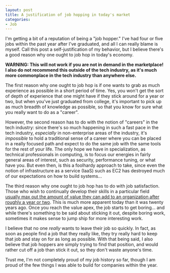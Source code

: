 ```yaml
---
layout: post
title: A justification of job hopping in today's market
categories:
- Job
---
```


I'm getting a bit of a reputation of being a "job hopper."  I've had four or
five jobs within the past year after I've graduated, and all I can really
blame is myself.  Call this post a self-justification of my behavior, but
I believe there's a good reason why one ought to job hop in today's economy.

**WARNING: This will not work if you are not in demand in the marketplace!
I also do not recommend this outside of the tech industry, as it's much more
commonplace in the tech industry than anywhere else.**

The first reason why one ought to job hop is if one wants to grab as much
experience as possible in a short period of time.  Yes, you won't get the
sort of depth of experience that one might have if they stick around for a year
or two, but when you've just graduated from college, it's important to pick up
as much breadth of knowledge as possible, so that you know for sure what you
really want to do as a "career".

However, the second reason has to do with the notion of "careers" in the
tech industry: since there's so much happening in such a fast pace in the
tech industry, *especially* in non-enterprise areas of the industry, it's
*impossible* to hold a traditional sense of a career where you can be placed
in a really focused path and expect to do the same job with the same tools
for the rest of your life.  The only hope we have in specialization, as
technical professionals in computing, is to focus our energies in fairly
general areas of interest, such as security, performance tuning, or what
have you.  But even then, is this a foolhardy approach to take, since even
the notion of infrastructure as a service (IaaS) such as EC2 has destroyed
much of our expectations on how to build systems...

The third reason why one ought to job hop has to do with job satisfaction.
Those who wish to continually develop their skills in a particular field
[usually max out the amount of value they can add to an organization after
roughly a year or two][1]. This is much more apparent today than it was twenty
years ago.  Once you reach the value apex, the job starts to get boring...
and while there's something to be said about sticking it out, despite boring
work, sometimes it makes sense to jump ship for more interesting work.

I believe that no one *really* wants to leave their job so quickly.  In fact,
as soon as people find a job that they really like, they try really hard to
keep that job and stay on for as long as possible.  With that being said,
I also believe that job hoppers are simply trying to find that position,
and would rather cut off a job than stick it out, so they don't waste anyone's
time.

Trust me, I'm not completely proud of my job history so far, though I am
proud of the few things I was able to build for companies within the year.

[1]: http://thedailywtf.com/Articles/Up-or-Out-Solving-the-IT-Turnover-Crisis.aspx
